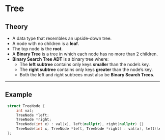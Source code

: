 # Tree

## Theory

- A data type that resembles an upside-down tree.  
- A node with no children is a **leaf**.  
- The top node is the **root**.  
- A **Binary Tree** is a tree in which each node has no more than 2 children.
- **Binary Search Tree ADT** is a binary tree where:
  - The **left subtree** contains only keys **smaller** than the node’s key.  
  - The **right subtree** contains only keys **greater** than the node’s key.  
  - Both the left and right subtrees must also be **Binary Search Trees**.

---

## Example

```cpp
 struct TreeNode {
     int val;
     TreeNode *left;
     TreeNode *right;
     TreeNode(int x) : val(x), left(nullptr), right(nullptr) {}
     TreeNode(int x, TreeNode *left, TreeNode *right) : val(x), left(left), right(right) {}
 };
```
